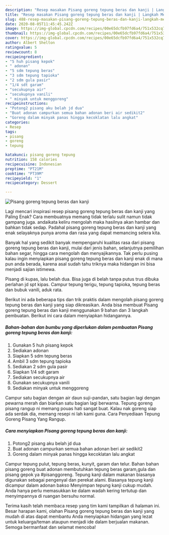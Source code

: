 ```yaml
---
description: "Resep masakan Pisang goreng tepung beras dan kanji | Langkah Membuat Pisang goreng tepung beras dan kanji Yang Enak Dan Mudah"
title: "Resep masakan Pisang goreng tepung beras dan kanji | Langkah Membuat Pisang goreng tepung beras dan kanji Yang Enak Dan Mudah"
slug: 488-resep-masakan-pisang-goreng-tepung-beras-dan-kanji-langkah-membuat-pisang-goreng-tepung-beras-dan-kanji-yang-enak-dan-mudah
date: 2020-08-05T11:45:45.242Z
image: https://img-global.cpcdn.com/recipes/00e65dcfb97fd6a4/751x532cq70/pisang-goreng-tepung-beras-dan-kanji-foto-resep-utama.jpg
thumbnail: https://img-global.cpcdn.com/recipes/00e65dcfb97fd6a4/751x532cq70/pisang-goreng-tepung-beras-dan-kanji-foto-resep-utama.jpg
cover: https://img-global.cpcdn.com/recipes/00e65dcfb97fd6a4/751x532cq70/pisang-goreng-tepung-beras-dan-kanji-foto-resep-utama.jpg
author: Albert Shelton
ratingvalue: 5
reviewcount: 8
recipeingredient:
- "5 huh pisang kepok"
- " adonan"
- "5 sdm tepung beras"
- "3 sdm tepung tapioka"
- "2 sdm gula pasir"
- "1/4 sdt garam"
- "secukupnya air"
- "secukupnya vanili"
- " minyak untuk menggoreng"
recipeinstructions:
- "Potong2 pisang aku belah jd dua"
- "Buat adonan campurkan semua bahan adonan beri air sedikit2"
- "Goreng dalam minyak panas hingga kecoklatan lalu angkat"
categories:
- Resep
tags:
- pisang
- goreng
- tepung

katakunci: pisang goreng tepung 
nutrition: 158 calories
recipecuisine: Indonesian
preptime: "PT21M"
cooktime: "PT39M"
recipeyield: "1"
recipecategory: Dessert

---
```



![Pisang goreng tepung beras dan kanji](https://img-global.cpcdn.com/recipes/00e65dcfb97fd6a4/751x532cq70/pisang-goreng-tepung-beras-dan-kanji-foto-resep-utama.jpg)

Lagi mencari inspirasi resep pisang goreng tepung beras dan kanji yang Paling Enak? Cara membuatnya memang tidak terlalu sulit namun tidak gampang juga. andaikata keliru mengolah maka hasilnya akan hambar dan bahkan tidak sedap. Padahal pisang goreng tepung beras dan kanji yang enak selayaknya punya aroma dan rasa yang dapat memancing selera kita.

Banyak hal yang sedikit banyak mempengaruhi kualitas rasa dari pisang goreng tepung beras dan kanji, mulai dari jenis bahan, selanjutnya pemilihan bahan segar, hingga cara mengolah dan menyajikannya. Tak perlu pusing kalau ingin menyiapkan pisang goreng tepung beras dan kanji enak di mana pun anda berada, karena asal sudah tahu triknya maka hidangan ini bisa menjadi sajian istimewa.

Pisang di kupas, lalu belah dua. Bisa juga di belah tanpa putus trus dibuka perlahan jd spt kipas. Campur tepung terigu, tepung tapioka, tepung beras dan bubuk vanili, aduk rata.


Berikut ini ada beberapa tips dan trik praktis dalam mengolah pisang goreng tepung beras dan kanji yang siap dikreasikan. Anda bisa membuat Pisang goreng tepung beras dan kanji menggunakan 9 bahan dan 3 langkah pembuatan. Berikut ini cara dalam menyiapkan hidangannya.

<!--inarticleads1-->

##### Bahan-bahan dan bumbu yang diperlukan dalam pembuatan Pisang goreng tepung beras dan kanji:

1. Gunakan 5 huh pisang kepok
1. Sediakan  adonan
1. Siapkan 5 sdm tepung beras
1. Ambil 3 sdm tepung tapioka
1. Sediakan 2 sdm gula pasir
1. Siapkan 1/4 sdt garam
1. Sediakan secukupnya air
1. Gunakan secukupnya vanili
1. Sediakan  minyak untuk menggoreng


Campur satu bagian dengan air daun suji-pandan, satu bagian lagi dengan pewarna merah dan biarkan satu bagian lagi berwarna. Tepung goreng pisang rangup ni memang pouas hati sangat buat. Kalau nak goreng siap ada serdak dia, memang resepi ni lah kami guna. Cara Penyediaan Tepung Goreng Pisang Yang Rangup. 

<!--inarticleads2-->

##### Cara menyiapkan Pisang goreng tepung beras dan kanji:

1. Potong2 pisang aku belah jd dua
1. Buat adonan campurkan semua bahan adonan beri air sedikit2
1. Goreng dalam minyak panas hingga kecoklatan lalu angkat


Campur tepung pulut, tepung beras, kunyit, garam dan telur. Bahan bahan pisang goreng buat adonan membutuhkan tepung beras garam,gula dan pisang gepok ya #pisanggoreng. Tepung kanji dalam makanan biasanya digunakan sebagai pengenyal dan perekat alami. Biasanya tepung kanji dicampur dalam adonan bakso Menyimpan tepung kanji cukup mudah. Anda hanya perlu memasukkan ke dalam wadah kering tertutup dan menyimpannya di ruangan bersuhu normal. 

Terima kasih telah membaca resep yang tim kami tampilkan di halaman ini. Besar harapan kami, olahan Pisang goreng tepung beras dan kanji yang mudah di atas dapat membantu Anda menyiapkan hidangan yang lezat untuk keluarga/teman ataupun menjadi ide dalam berjualan makanan. Semoga bermanfaat dan selamat mencoba!
